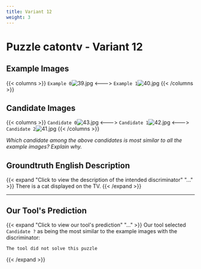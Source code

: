 ```yaml
---
title: Variant 12
weight: 3
---
```


# Puzzle catontv - Variant 12

## Example Images
{{< columns >}}
`Example 0`![39.jpg](/natscene-data/images/39.jpg)
<--->
`Example 1`![40.jpg](/natscene-data/images/40.jpg)
{{< /columns >}}

## Candidate Images
{{< columns >}}
`Candidate 0`![43.jpg](/natscene-data/images/43.jpg)
<--->
`Candidate 1`![42.jpg](/natscene-data/images/42.jpg)
<--->
`Candidate 2`![41.jpg](/natscene-data/images/41.jpg)
{{< /columns >}}

*Which candidate among the above candidates is most similar to all the example images? Explain why.*

## Groundtruth English Description

{{< expand "Click to view the description of the intended discriminator" "..." >}}
There is a cat displayed on the TV.
{{< /expand >}}

---



## Our Tool's Prediction

{{< expand "Click to view our tool's prediction" "..." >}}
Our tool selected `Candidate ?` as being the most similar to the example images with the discriminator:
```plaintext
The tool did not solve this puzzle
```
{{< /expand >}}
